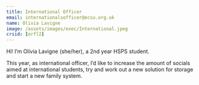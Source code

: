 ```yaml
---
title: International Officer
email: internationalsofficer@ecsu.org.uk
name: Olivia Lavigne
image: /assets/images/exec/International.jpeg
crsid: [orfl2]
---
```

Hi! I’m Olivia Lavigne (she/her), a 2nd year HSPS student.

This year, as international officer, I’d like to increase the amount of socials aimed at international students, try and work out a new solution for storage and start a new family system.
